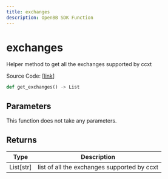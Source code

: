 ```yaml
---
title: exchanges
description: OpenBB SDK Function
---
```


# exchanges

Helper method to get all the exchanges supported by ccxt

Source Code: [[link](https://github.com/OpenBB-finance/OpenBBTerminal/tree/main/openbb_terminal/cryptocurrency/due_diligence/ccxt_model.py#L10)]

```python
def get_exchanges() -> List
```
## Parameters

This function does not take any parameters.

## Returns

| Type | Description |
| ---- | ----------- |
| List[str] | list of all the exchanges supported by ccxt |


